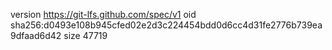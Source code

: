 version https://git-lfs.github.com/spec/v1
oid sha256:d0493e108b945cfed02e2d3c224454bdd0d6cc4d31fe2776b739ea9dfaad6d42
size 47719
